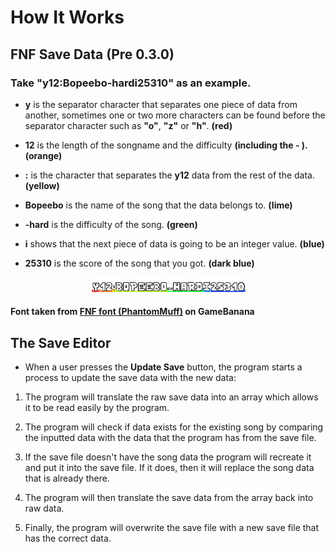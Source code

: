 # How It Works

## FNF Save Data (Pre 0.3.0)
  
  ### Take "y12:Bopeebo-hardi25310" as an example.

  - **y** is the separator character that separates one piece of data from another, sometimes one or two more characters can be found before the separator character such as **"o"**, **"z"** or **"h"**. **(red)**

  - **12** is the length of the songname and the difficulty **(including the - ).** **(orange)**

  - **:** is the character that separates the **y12** data from the rest of the data. **(yellow)**

  - **Bopeebo** is the name of the song that the data belongs to. **(lime)**

  - **-hard** is the difficulty of the song. **(green)**

  - **i** shows that the next piece of data is going to be an integer value. **(blue)**

  - **25310** is the score of the song that you got. **(dark blue)**

  <p align="center">
  <img width="50%" height="50%"  
  src="https://github.com/JugieNoob/FunkinSaveEditor/blob/main/markdownstuff/images/dataexample.png">
  </p>
  
  
  **Font taken from [FNF font (PhantomMuff)](https://gamebanana.com/tools/7763) on GameBanana**

## The Save Editor

  - When a user presses the **Update Save** button, the program starts a process to update the save data with the new data:

  1. The program will translate the raw save data into an array which allows it to be read easily by the program.

  2. The program will check if data exists for the existing song by comparing the inputted data with the data that the program has from the save file.

  3. If the save file doesn't have the song data the program will recreate it and put it into the save file. If it does, then it will replace the song data that is already there.

  4. The program will then translate the save data from the array back into raw data.

  5. Finally, the program will overwrite the save file with a new save file that has the correct data.
